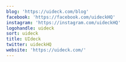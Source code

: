 ```yaml
---
blog: 'https://uideck.com/blog'
facebook: 'https://facebook.com/uideckHQ'
instagram: 'https://instagram.com/uideckHQ'
logohandle: uideck
sort: uideck
title: UIdeck
twitter: uideckHQ
website: 'https://uideck.com/'
---
```

